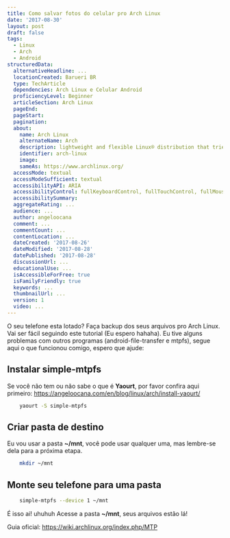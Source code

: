 ```yaml
---
title: Como salvar fotos do celular pro Arch Linux
date: '2017-08-30'
layout: post
draft: false
tags:
  - Linux
  - Arch
  - Android
structuredData:
  alternativeHeadline: ...
  locationCreated: Barueri BR
  type: TechArticle
  dependencies: Arch Linux e Celular Android
  proficiencyLevel: Beginner
  articleSection: Arch Linux
  pageEnd:
  pageStart:
  pagination:
  about:
    name: Arch Linux
    alternateName: Arch
    description: lightweight and flexible Linux® distribution that tries to Keep It Simple.
    identifier: arch-linux
    image:
    sameAs: https://www.archlinux.org/
  accessMode: textual
  accessModeSufficient: textual
  accessibilityAPI: ARIA
  accessibilityControl: fullKeyboardControl, fullTouchControl, fullMouseControl
  accessibilitySummary:
  aggregateRating: ...
  audience: ...
  author: angeloocana
  comment: ...
  commentCount: ...
  contentLocation: ...
  dateCreated: '2017-08-26'
  dateModified: '2017-08-28'
  datePublished: '2017-08-28'
  discussionUrl: ...
  educationalUse: ...
  isAccessibleForFree: true
  isFamilyFriendly: true
  keywords: ...  
  thumbnailUrl: ...
  version: 1
  video: ...
---
```


O seu telefone esta lotado? Faça backup dos seus arquivos pro Arch Linux.
Vai ser fácil seguindo este tutorial (Eu espero hahaha).
Eu tive alguns problemas com outros programas (android-file-transfer e mtpfs),
segue aqui o que funcionou comigo, espero que ajude:

## Instalar simple-mtpfs
Se você não tem ou não sabe o que é **Yaourt**, por favor confira aqui primeiro:
https://angeloocana.com/en/blog/linux/arch/install-yaourt/

```bash
    yaourt -S simple-mtpfs
```

## Criar pasta de destino
Eu vou usar a pasta **~/mnt**, você pode usar qualquer uma, mas lembre-se dela para a próxima etapa.
```bash
    mkdir ~/mnt
```

## Monte seu telefone para uma pasta
```bash
    simple-mtpfs --device 1 ~/mnt
```

É isso ai! uhuhuh
Acesse a pasta **~/mnt**, seus arquivos estão lá!

Guia oficial: https://wiki.archlinux.org/index.php/MTP

